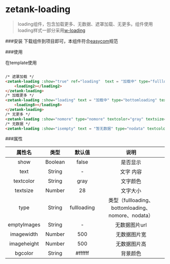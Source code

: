 # zetank-loading

>loading组件，包含加载更多、无数据、遮罩加载、无更多。组件使用loading样式一部分采用[w-loading](https://ext.dcloud.net.cn/plugin?id=504)

###安装
下载组件到项目即可，本组件符合[easycom](https://uniapp.dcloud.io/collocation/pages?id=easycom)规范

###使用

在template使用

```html

/* 遮罩加载 */
<zetank-loading :show="true" ref="loading"  text = "加载中" type="fullloading" textcolor="gray" textsize="28">
	<loading2></loading2>
</zetank-loading>
/* 加载更多 */
<zetank-loading :show="loading" text = "加载中" type="bottomloading" textcolor="gray" textsize="28">
	<loading8></loading8>
</zetank-loading>
/* 无更多 */
<zetank-loading :show="nomore" type="nomore" textcolor="gray" textsize="28"></zetank-loading>
/* 无数据 */
<zetank-loading :show="isempty" text = "暂无数据" type="nodata" textcolor="gray" textsize="28"></zetank-loading>

```

###属性

|  属性名	|    类型	| 默认值		| 说明															|
| :-:		| :-:		| :-:			| :-:														|
| 	show	| 	Boolean		| 	false			| 			是否显示												|
| 	text	| 	String		| 	-			| 					文字	内容								|
| 	textcolor	| 	String		| 	gray			| 			文字颜色											|
| 	textsize	| 	Number		| 	28			| 				文字大小										|
| 	type	| 	String		| 	fullloading			| 			类型（fullloading、bottomloading、nomore、nodata）	|
| 	emptyImages	| 	String		| 	-			| 				无数据图片url											|
| 	imagewidth	| 	Number		| 	500			| 				无数据图片宽											|
| 	imageheight	| 	Number		| 	500			| 				无数据图片高											|
| 	bgcolor 	| 	String		| 	#ffffff			| 			背景颜色												|